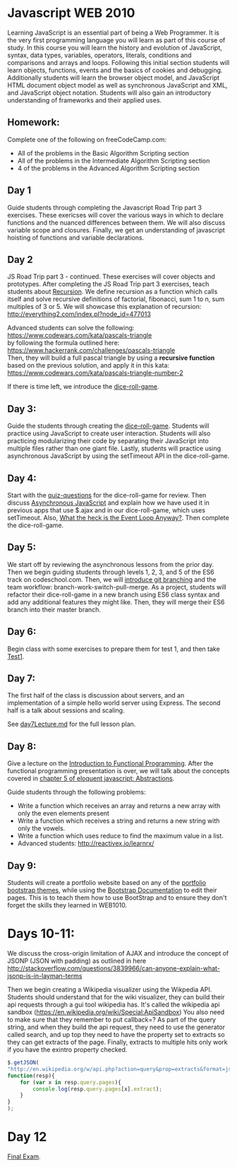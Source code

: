 Javascript WEB 2010  
====

Learning JavaScript is an essential part of being a Web Programmer.  It is the very first programming language you will learn as part of this course of study.  In this course you will learn the history and evolution of JavaScript, syntax, data types, variables, operators, literals, conditions and comparisons and arrays and loops.  Following this initial section students will learn objects, functions, events and the basics of cookies and debugging.  Additionally students will learn the browser object model, and JavaScript HTML document object model as well as synchronous JavaScript and XML, and JavaScript object notation.  Students will also gain an introductory understanding of frameworks and their applied uses.

## Homework:
Complete one of the following on freeCodeCamp.com:
* All of the problems in the Basic Algorithm Scripting section
* All of the problems in the Intermediate Algorithm Scripting section
* 4 of the problems in the Advanced Algorithm Scripting section

## Day 1
Guide students through completing the Javascript Road Trip part 3 exercises. These exericses will cover the various ways in which to declare functions and the nuanced differences between them. We will also discuss variable scope and closures. Finally, we get an understanding of javascript hoisting of functions and variable declarations.

## Day 2
JS Road Trip part 3 - continued. These exercises will cover objects and prototypes. After completing the JS Road Trip part 3 exercises, teach students about [Recursion](https://docs.google.com/presentation/d/1UYrhGqQdHogVWpzmpHy6C8ewe3EFrYYUuAZgwo_ct7Q/edit#slide=id.p). We define recursion as a function which calls itself and solve recursive definitions of factorial, fibonacci, sum 1 to n, sum multiples of 3 or 5. We will showcase this explanation of recursion: http://everything2.com/index.pl?node_id=477013

Advanced students can solve the following: https://www.codewars.com/kata/pascals-triangle  
by following the formula outlined here:  
https://www.hackerrank.com/challenges/pascals-triangle  
Then, they will build a full pascal triangle by using a **recursive function** based on the previous solution, and apply it in this kata:  https://www.codewars.com/kata/pascals-triangle-number-2

If there is time left, we introduce the [dice-roll-game](./complete-classwork/dice-roll-game-complete).

## Day 3:
Guide the students through creating the [dice-roll-game](./classwork/dice-roll-game-starter). Students will practice using JavaScript to create user interaction. Students will also practicing modularizing their code by separating their JavaScript into multiple files rather than one giant file. Lastly, students will practice using asynchronous JavaScript by using the setTimeout API in the dice-roll-game.

## Day 4:
Start with the [quiz-questions](./classwork/dice-roll-game-starter/quiz-questions.md) for the dice-roll-game for review.
Then discuss [Asynchronous JavaScript](https://www.youtube.com/watch?v=vMfg0xGjcOI) and explain how we have used it in previous apps that use $.ajax and in our dice-roll-game, which uses setTimeout.
Also, [What the heck is the Event Loop Anyway?](https://www.youtube.com/watch?v=8aGhZQkoFbQ).
Then complete the dice-roll-game.

## Day 5:
We start off by reviewing the asynchronous lessons from the prior day. Then we begin guiding students through levels 1, 2, 3, and 5 of the ES6 track on codeschool.com.
Then, we will [introduce git branching](http://gitimmersion.com/lab_01.html) and the team workflow: branch-work-switch-pull-merge.
As a project, students will refactor their dice-roll-game in a new branch using ES6 class syntax and add any additional features they might like. Then, they will merge their ES6 branch into their master branch.

## Day 6:
Begin class with some exercises to prepare them for test 1, and then take [Test1](./test1).

## Day 7:
The first half of the class is discussion about servers, and an implementation of a simple hello world server using Express. The second half is a talk about sessions and scaling.

See [day7Lecture.md](day7Lecture.md) for the full lesson plan.

## Day 8:
Give a lecture on the [Introduction to Functional Programming](https://docs.google.com/presentation/d/1NTxza91hMToWKqRyKll48AuxwamEik_nj4W1Cj6d8hs/edit?usp=sharing).
After the functional programming presentation is over, we will talk about the concepts covered in [chapter 5 of eloquent javascript: Abstractions](https://docs.google.com/presentation/d/1JxBhgt37xZgazl9gXMCQB9acQu7B-qvLdeO_SZlvyu4/edit#slide=id.p).

Guide students through the following problems:
- Write a function which receives an array and returns a new array with only the even elements present
- Write a function which receives a string and returns a new string with only the vowels.
- Write a function which uses reduce to find the maximum value in a list.
- Advanced students: http://reactivex.io/learnrx/

## Day 9:
Students will create a portfolio website based on any of the [portfolio bootstrap themes](https://startbootstrap.com/template-categories/portfolios/), while using the [Bootstrap Documentation](http://getbootstrap.com/components/) to edit their pages. This is to teach them how to use BootStrap and to ensure they don't forget the skills they learned in WEB1010.

# Days 10-11:
We discuss the cross-origin limitation of AJAX and introduce the concept of JSONP (JSON with padding) as outlined in here http://stackoverflow.com/questions/3839966/can-anyone-explain-what-jsonp-is-in-layman-terms  

Then we begin creating a Wikipedia visualizer using the Wikpedia API. Students should understand that for the wiki visualizer, they can build their api requests through a gui tool wikipedia has. It's called the wikipedia api sandbox (https://en.wikipedia.org/wiki/Special:ApiSandbox) You also need to make sure that they remember to put callback=? As part of the query string, and when they build the api request, they need to use the generator called search, and up top they need to have the property set to extracts so they can get extracts of the page. Finally, extracts to multiple hits only work if you have the exintro property checked.

```javascript
$.getJSON(
"http://en.wikipedia.org/w/api.php?action=query&prop=extracts&format=json&generator=search&gsrsearch=julio&callback=?",
function(resp){
	for (var x in resp.query.pages){
		console.log(resp.query.pages[x].extract);
	}
}
);
```

# Day 12
[Final Exam](./final-exam).
